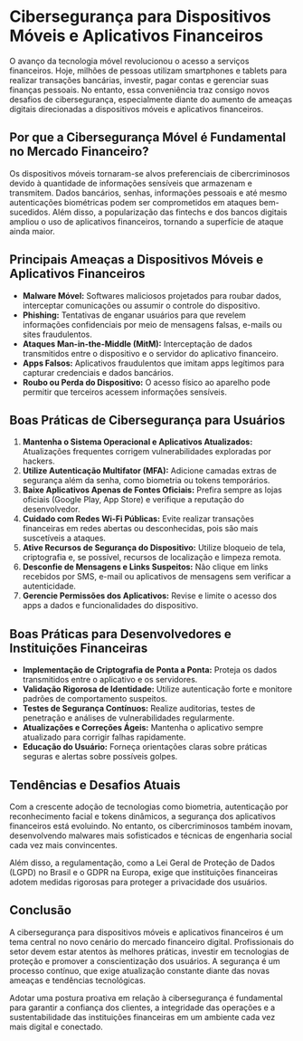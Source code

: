 # Cibersegurança para Dispositivos Móveis e Aplicativos Financeiros

O avanço da tecnologia móvel revolucionou o acesso a serviços financeiros. Hoje, milhões de pessoas utilizam smartphones e tablets para realizar transações bancárias, investir, pagar contas e gerenciar suas finanças pessoais. No entanto, essa conveniência traz consigo novos desafios de cibersegurança, especialmente diante do aumento de ameaças digitais direcionadas a dispositivos móveis e aplicativos financeiros.

## Por que a Cibersegurança Móvel é Fundamental no Mercado Financeiro?

Os dispositivos móveis tornaram-se alvos preferenciais de cibercriminosos devido à quantidade de informações sensíveis que armazenam e transmitem. Dados bancários, senhas, informações pessoais e até mesmo autenticações biométricas podem ser comprometidos em ataques bem-sucedidos. Além disso, a popularização das fintechs e dos bancos digitais ampliou o uso de aplicativos financeiros, tornando a superfície de ataque ainda maior.

## Principais Ameaças a Dispositivos Móveis e Aplicativos Financeiros

- **Malware Móvel:** Softwares maliciosos projetados para roubar dados, interceptar comunicações ou assumir o controle do dispositivo.
- **Phishing:** Tentativas de enganar usuários para que revelem informações confidenciais por meio de mensagens falsas, e-mails ou sites fraudulentos.
- **Ataques Man-in-the-Middle (MitM):** Interceptação de dados transmitidos entre o dispositivo e o servidor do aplicativo financeiro.
- **Apps Falsos:** Aplicativos fraudulentos que imitam apps legítimos para capturar credenciais e dados bancários.
- **Roubo ou Perda do Dispositivo:** O acesso físico ao aparelho pode permitir que terceiros acessem informações sensíveis.

## Boas Práticas de Cibersegurança para Usuários

1. **Mantenha o Sistema Operacional e Aplicativos Atualizados:** Atualizações frequentes corrigem vulnerabilidades exploradas por hackers.
2. **Utilize Autenticação Multifator (MFA):** Adicione camadas extras de segurança além da senha, como biometria ou tokens temporários.
3. **Baixe Aplicativos Apenas de Fontes Oficiais:** Prefira sempre as lojas oficiais (Google Play, App Store) e verifique a reputação do desenvolvedor.
4. **Cuidado com Redes Wi-Fi Públicas:** Evite realizar transações financeiras em redes abertas ou desconhecidas, pois são mais suscetíveis a ataques.
5. **Ative Recursos de Segurança do Dispositivo:** Utilize bloqueio de tela, criptografia e, se possível, recursos de localização e limpeza remota.
6. **Desconfie de Mensagens e Links Suspeitos:** Não clique em links recebidos por SMS, e-mail ou aplicativos de mensagens sem verificar a autenticidade.
7. **Gerencie Permissões dos Aplicativos:** Revise e limite o acesso dos apps a dados e funcionalidades do dispositivo.

## Boas Práticas para Desenvolvedores e Instituições Financeiras

- **Implementação de Criptografia de Ponta a Ponta:** Proteja os dados transmitidos entre o aplicativo e os servidores.
- **Validação Rigorosa de Identidade:** Utilize autenticação forte e monitore padrões de comportamento suspeitos.
- **Testes de Segurança Contínuos:** Realize auditorias, testes de penetração e análises de vulnerabilidades regularmente.
- **Atualizações e Correções Ágeis:** Mantenha o aplicativo sempre atualizado para corrigir falhas rapidamente.
- **Educação do Usuário:** Forneça orientações claras sobre práticas seguras e alertas sobre possíveis golpes.

## Tendências e Desafios Atuais

Com a crescente adoção de tecnologias como biometria, autenticação por reconhecimento facial e tokens dinâmicos, a segurança dos aplicativos financeiros está evoluindo. No entanto, os cibercriminosos também inovam, desenvolvendo malwares mais sofisticados e técnicas de engenharia social cada vez mais convincentes.

Além disso, a regulamentação, como a Lei Geral de Proteção de Dados (LGPD) no Brasil e o GDPR na Europa, exige que instituições financeiras adotem medidas rigorosas para proteger a privacidade dos usuários.

## Conclusão

A cibersegurança para dispositivos móveis e aplicativos financeiros é um tema central no novo cenário do mercado financeiro digital. Profissionais do setor devem estar atentos às melhores práticas, investir em tecnologias de proteção e promover a conscientização dos usuários. A segurança é um processo contínuo, que exige atualização constante diante das novas ameaças e tendências tecnológicas.

Adotar uma postura proativa em relação à cibersegurança é fundamental para garantir a confiança dos clientes, a integridade das operações e a sustentabilidade das instituições financeiras em um ambiente cada vez mais digital e conectado.